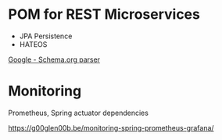 # POM for REST Microservices

 * JPA Persistence
 * HATEOS



[Google - Schema.org parser](https://github.com/google/schemaorg-java)


# Monitoring

Prometheus, Spring actuator dependencies

https://g00glen00b.be/monitoring-spring-prometheus-grafana/